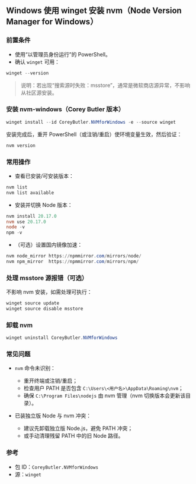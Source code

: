 ## Windows 使用 winget 安装 nvm（Node Version Manager for Windows）

### 前置条件
- 使用“以管理员身份运行”的 PowerShell。
- 确认 `winget` 可用：

```powershell
winget --version
```

> 说明：若出现“搜索源时失败：msstore”，通常是微软商店源异常，不影响从社区源安装。

### 安装 nvm-windows（Corey Butler 版本）

```powershell
winget install --id CoreyButler.NVMforWindows -e --source winget
```

安装完成后，重开 PowerShell（或注销/重启）使环境变量生效，然后验证：

```powershell
nvm version
```

### 常用操作

- 查看已安装/可安装版本：

```powershell
nvm list
nvm list available
```

- 安装并切换 Node 版本：

```powershell
nvm install 20.17.0
nvm use 20.17.0
node -v
npm -v
```

- （可选）设置国内镜像加速：

```powershell
nvm node_mirror https://npmmirror.com/mirrors/node/
nvm npm_mirror  https://npmmirror.com/mirrors/npm/
```

### 处理 msstore 源报错（可选）
不影响 nvm 安装，如需处理可执行：

```powershell
winget source update
winget source disable msstore
```

### 卸载 nvm

```powershell
winget uninstall CoreyButler.NVMforWindows
```

### 常见问题

- `nvm` 命令未识别：
  - 重开终端或注销/重启；
  - 检查用户 PATH 是否包含 `C:\Users\<用户名>\AppData\Roaming\nvm`；
  - 确保 `C:\Program Files\nodejs` 由 nvm 管理（nvm 切换版本会更新该目录）。

- 已装独立版 Node 与 nvm 冲突：
  - 建议先卸载独立版 Node.js，避免 PATH 冲突；
  - 或手动清理残留 PATH 中的旧 Node 路径。

### 参考
- 包 ID：`CoreyButler.NVMforWindows`
- 源：`winget`


